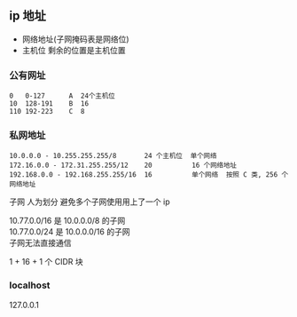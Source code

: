 ## ip 地址

- 网络地址(子网掩码表是网络位)
- 主机位 剩余的位置是主机位置



### 公有网址

```text
0   0-127      A  24个主机位
10  128-191    B  16
110 192-223    C  8
```

### 私网地址

```text
10.0.0.0 - 10.255.255.255/8       24 个主机位  单个网络
172.16.0.0 - 172.31.255.255/12    20          16 个网络地址     
192.168.0.0 - 192.168.255.255/16  16          单个网络  按照 C 类, 256 个网络地址
```

子网 人为划分 避免多个子网使用用上了一个 ip

10.77.0.0/16 是 10.0.0.0/8 的子网  
10.77.0.0/24 是 10.0.0.0/16 的子网  
子网无法直接通信

1 + 16 + 1 个 CIDR 块

### localhost

127.0.0.1

